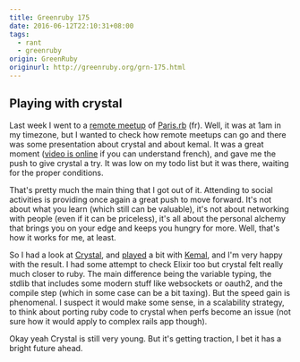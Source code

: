 ```yaml
---
title: Greenruby 175
date: 2016-06-12T22:10:31+08:00
tags:
  - rant
  - greenruby
origin: GreenRuby
originurl: http://greenruby.org/grn-175.html
---
```

## Playing with crystal

Last week I went to a [remote meetup][rm] of [Paris.rb][prb] (fr). Well, it
was at 1am in my timezone, but I wanted to check how remote meetups can go and
there was some presentation about crystal and about kemal. It was a great
moment ([video is online][vid] if you can understand french), and gave me the
push to give crystal a try. It was low on my todo list but it was there,
waiting for the proper conditions.

That's pretty much the main thing that I got out of it. Attending to social
activities is providing once again a great push to move forward. It's not
about what you learn (which still can be valuable), it's not about networking
with people (even if it can be priceless), it's all about the personal alchemy
that brings you on your edge and keeps you hungry for more. Well, that's how
it works for me, at least.

So I had a look at [Crystal][cr], and [played][aq] a bit with [Kemal][k], and
I'm very happy with the result. I had some attempt to check Elixir too but
crystal felt really much closer to ruby. The main difference being the
variable typing, the stdlib that includes some modern stuff like websockets or
oauth2, and the compile step (which in some case can be a bit taxing). But the
speed gain is phenomenal. I suspect it would make some sense, in a scalability
strategy, to think about porting ruby code to crystal when perfs become an
issue (not sure how it would apply to complex rails app though).

Okay yeah Crystal is still very young. But it's getting traction, I bet it has
a bright future ahead.

[rm]: http://remotemeetup.com
[prb]: https://www.rubyparis.org/
[vid]: https://www.bigmarker.com/remote-meetup/ParisRb-June-7?show_live_page=true
[cr]: http://crystal-lang.org/
[aq]: https://github.com/mose/anyquestion
[k]: http://kemalcr.com/
